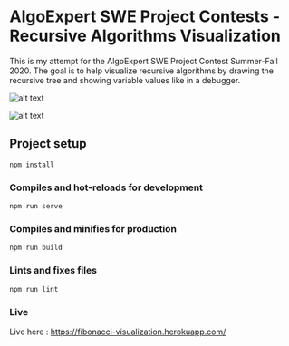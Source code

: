 # AlgoExpert SWE Project Contests - Recursive Algorithms Visualization

This is my attempt for the AlgoExpert SWE Project Contest Summer-Fall 2020.
The goal is to help visualize recursive algorithms by drawing the recursive tree and showing variable values like in a debugger.

![alt text](https://raw.githubusercontent.com/joconte/algoexpert-visualization/master/public/home.png)

![alt text](https://raw.githubusercontent.com/joconte/algoexpert-visualization/master/public/run.png)

## Project setup
```
npm install
```

### Compiles and hot-reloads for development
```
npm run serve
```

### Compiles and minifies for production
```
npm run build
```

### Lints and fixes files
```
npm run lint
```

### Live
Live here : https://fibonacci-visualization.herokuapp.com/
